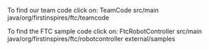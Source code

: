 To find our team code click on:
	TeamCode
	src/main
	java/org/firstinspires/ftc/teamcode

To find the FTC sample code click on:
	FtcRobotController
	src/main
	java/org/firstinspires/ftc/robotcontroller
	external/samples

